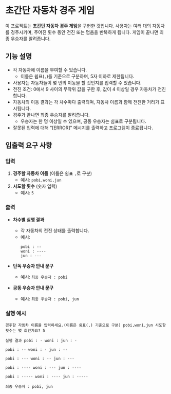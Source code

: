 # 초간단 자동차 경주 게임

이 프로젝트는 **초간단 자동차 경주 게임**을 구현한 것입니다. 사용자는 여러 대의 자동차를 경주시키며, 주어진 횟수 동안 전진 또는 멈춤을 반복하게 됩니다. 게임이 끝나면 최종 우승자를 알려줍니다.

## 기능 설명

- 각 자동차에 이름을 부여할 수 있습니다.
  - 이름은 쉼표(`,`)를 기준으로 구분하며, 5자 이하로 제한됩니다.
- 사용자는 자동차들이 몇 번의 이동을 할 것인지를 입력할 수 있습니다.
- 전진 조건: 0에서 9 사이의 무작위 값을 구한 후, 값이 4 이상일 경우 자동차가 전진합니다.
- 자동차의 이동 결과는 각 차수마다 출력되며, 자동차 이름과 함께 전진한 거리가 표시됩니다.
- 경주가 끝나면 최종 우승자를 알려줍니다.
  - 우승자는 한 명 이상일 수 있으며, 공동 우승자는 쉼표로 구분됩니다.
- 잘못된 입력에 대해 "[ERROR]" 메시지를 출력하고 프로그램이 종료됩니다.

## 입출력 요구 사항

### 입력

1. **경주할 자동차 이름** (이름은 쉼표 `,`로 구분)
   - 예시: `pobi,woni,jun`
2. **시도할 횟수** (숫자 입력)
   - 예시: `5`

### 출력

- **차수별 실행 결과**
  - 각 자동차의 전진 상태를 출력합니다.
  - 예시:
    ```
    pobi : --
    woni : ----
    jun : ---
    ```

- **단독 우승자 안내 문구**
  - 예시: `최종 우승자 : pobi`
  
- **공동 우승자 안내 문구**
  - 예시: `최종 우승자 : pobi, jun`

### 실행 예시

```
경주할 자동차 이름을 입력하세요.(이름은 쉼표(,) 기준으로 구분) pobi,woni,jun 시도할 횟수는 몇 회인가요? 5

실행 결과 pobi : - woni : jun : -

pobi : -- woni : - jun : --

pobi : --- woni : -- jun : ---

pobi : ---- woni : --- jun : ----

pobi : ----- woni : ---- jun : -----

최종 우승자 : pobi, jun
```